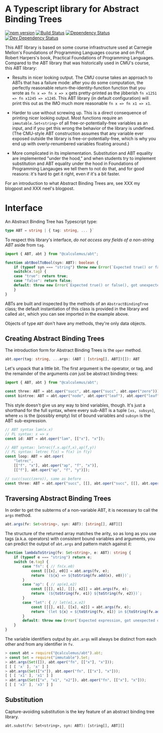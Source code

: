 A Typescript library for Abstract Binding Trees
===============================================

[![npm version](https://badge.fury.io/js/%40calculemus%2Fabt.svg)](https://badge.fury.io/js/%40calculemus%2Fabt)
[![Build Status](https://travis-ci.org/calculemuscode/abt-js.svg?branch=master)](https://travis-ci.org/calculemuscode/abt-js)
[![Dependency Status](https://david-dm.org/calculemuscode/abt-js.svg)](https://david-dm.org/calculemuscode/abt-js)
[![Dev Dependency Status](https://david-dm.org/calculemuscode/abt-js/dev-status.svg)](https://david-dm.org/calculemuscode/abt-js?type=dev)

This ABT library is based on some course infrastructure used at Carnegie Mellon's Foundations of Programming
Languages course and on Prof. Robert Harpers's book, Practical Foundations of Programming Languages. Compared
to the ABT library that was historically used in CMU's course, this ABT library:

 * Results in nicer looking output. The CMU course takes an approach to ABTs that has a failure mode: after
   you do some computation, the perfectly reasonable return-the-identity-function function that you wrote as
   `fn x => fn x => x` gets pretty-printed as the jibberish `fn x1251 => fn x1245 => x1245`. This ABT library
   (in default configuration) will print this out as the IMO much more reasonable `fn x => fn x1 => x1`.

 * Harder to use without screwing up. This is a direct consequence of printing nicer looking output. Most
   functions require an `immutable.Set<string>` of all free-or-potentially-free variables as an input, and if
   you get this wrong the behavior of the library is undefined. (The CMU-style ABT construction assumes that
   any variable ever exposed outside the library is free-or-potentially-free, which is why you end up with
   overly-renumbered variables floating around.)

 * More complicated in its implementation. Substitution and ABT equality are implemented "under the hood," and
   when students try to implement substitution and ABT equality under the hood in Foundations of Programming
   Langauges we tell them to not do that, and for good reasons: it's hard to get it right, even if it's a bit
   faster.

For an introduction to what Abstract Binding Trees are, see XXX my blogpost and XXX neel's blogpost.

Interface
=========

An Abstract Binding Tree has Typescript type:

```typescript
type ABT = string | { tag: string, ... }`
```

To respect this library's interface, _do not access any fields of a non-string ABT_ aside from `tag`.

``` typescript
import { ABT, abt } from "@calculemus/abt";

function abtBoolToBool(syn: ABT): boolean {
    if (typeof syn === "string") throw new Error(`Expected true() or false(), got variable ${x}`);
    switch(x.tag) {
    case "true": return true;
    case "false": return false;
    default: throw new Error(`Expected true() or false(), got unexpected operator ${x.tag}`);
    }
}
```

ABTs are built and inspected by the methods of an `AbstractBindingTree` class; the default instantiation of
this class is provided in the library and called `abt`, which you can see imported in the example
above.

Objects of type `ABT` don't have any methods, they're only data objects.

Creating Abstract Binding Trees
-------------------------------

The introduction form for Abstract Binding Trees is the `oper` method.

``` typescript
abt.oper(tag: string, ...args: (ABT | [string[], ABT])[]): ABT
```

Let's unpack that a little bit. The first argument is the operator, or tag, and the remainder of the arguments
_can_ just be abstract binding trees:

``` typescript
import { ABT, abt } from "@calculemus/abt";

const three: ABT = abt.oper("succ", abt.oper("succ", abt.oper("zero")));
const bintree: ABT = abt.oper("node", abt.oper("leaf"), abt.oper("leaf"));
```

This style doesn't give us any way to bind variables, though. It's just a shorthand for the full syntax, where
every sub-ABT is a tuple `[xs, subsyn]`, where `xs` is the (possibly empty) list of bound variables and
`subsyn` is the ABT sub-expression.

``` typescript
// ABT syntax lam(x.x)
// PL syntax: x => x
const id: ABT = abt.oper("lam", [["x"], "x"]);

// ABT syntax: letrec(f.x.ap(f,x),ap(f,y))
// PL syntax: letrec f(x) = f(x) in f(y)
const loop: ABT = abt.oper(
    "letrec",
    [["f", "x"], abt.oper("ap", "f", "x")],
    [["f"], abt.oper("ap", "f", "y")]);

// succ(succ(zero)), same as before
const three: ABT = abt.oper("succ", [[], abt.oper("succ", [[], abt.oper("zero")])]);
```

Traversing Abstract Binding Trees
---------------------------------

In order to get the subterms of a non-variable ABT, it is necessary to call the `args` method.

```typescript
abt.args(fv: Set<string>, syn: ABT): [string[], ABT][]
```

The structure of the returned array matches the arity, so as long as you use tags (a.k.a. operators) with
consistent bound variables and arguments, you can predict the output of `abt.args` and pattern match against
it:

```typescript
function lambdaToString(fv: Set<string>, e: ABT): string {
    if (typeof e === "string") return e;
    switch (e.tag) {
        case "fn": { // fn(x.e0)
            const [[[x], e0]] = abt.args(fv, e);
            return `(${x} => ${toString(fv.add(x), e0)})`;
        }
        case "ap": { // ap(e1,e2)
            const [[[], e1], [[], e2]] = abt.args(fv, e);
            return `(${toString(fv, e1)} ${toString(fv, e2)})`;
        }
        case "let": { // let(e1,x.e2)
            const [[[], e1], [[x], e2]] = abt.args(fv, e);
            return `(let ${x} = ${toString(fv, e1)} in ${toString(fv.add(x), e2)}`;
        }
        default: throw new Error(`Expected expression, got unexpected operator ${x.tag}`);
    }
}
```

The variable identifiers output by `abt.args` will always be distinct from each other and from any identifier
in `fv`.

```javascript
> const abt = require("@calculemus/abt").abt;
> const Set = require("immutable").Set;
> abt.args(Set([]), abt.oper("fn", [["x"], "x"]));
[ [ [ 'x' ], 'x' ] ]
> abt.args(Set(["x"]), abt.oper("fn", [["x"], "x"]));
[ [ [ 'x1' ], 'x1' ] ]
> abt.args(Set(["x", "x1", "x2"]), abt.oper("fn", [["x"], "x"]));
[ [ [ 'x3' ], 'x3' ] ]
```

Substitution
------------

Capture-avoiding substitution is the key feature of an abstract binding tree library.

```
abt.subst(fv: Set<string>, syn: ABT): [string[], ABT][]
```